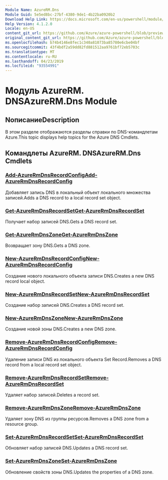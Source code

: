 ```yaml
---
Module Name: AzureRM.Dns
Module Guid: 5e5ed8bc-27bf-4380-9de1-4b22ba0920b2
Download Help Link: https://docs.microsoft.com/en-us/powershell/module/azurerm.dns
Help Version: 4.1.2.0
Locale: en-US
content_git_url: https://github.com/Azure/azure-powershell/blob/preview/src/ResourceManager/Dns/Commands.Dns/help/AzureRM.DNS.md
original_content_git_url: https://github.com/Azure/azure-powershell/blob/preview/src/ResourceManager/Dns/Commands.Dns/help/AzureRM.DNS.md
ms.openlocfilehash: b74b4146e8fec1c340a81073ba85780e6cbe04bf
ms.sourcegitcommit: 43f4bdf2a59dd82fd881512aa9761bf72eb5703c
ms.translationtype: MT
ms.contentlocale: ru-RU
ms.lasthandoff: 04/23/2019
ms.locfileid: "93554991"
---
```

# <span data-ttu-id="2fb55-101">Модуль AzureRM. DNS</span><span class="sxs-lookup"><span data-stu-id="2fb55-101">AzureRM.Dns Module</span></span>
## <span data-ttu-id="2fb55-102">Nописание</span><span class="sxs-lookup"><span data-stu-id="2fb55-102">Description</span></span>
<span data-ttu-id="2fb55-103">В этом разделе отображаются разделы справки по DNS-командлетам Azure.</span><span class="sxs-lookup"><span data-stu-id="2fb55-103">This topic displays help topics for the Azure DNS Cmdlets.</span></span>

## <span data-ttu-id="2fb55-104">Командлеты AzureRM. DNS</span><span class="sxs-lookup"><span data-stu-id="2fb55-104">AzureRM.Dns Cmdlets</span></span>
### [<span data-ttu-id="2fb55-105">Add-AzureRmDnsRecordConfig</span><span class="sxs-lookup"><span data-stu-id="2fb55-105">Add-AzureRmDnsRecordConfig</span></span>](Add-AzureRmDnsRecordConfig.md)
<span data-ttu-id="2fb55-106">Добавляет запись DNS в локальный объект локального множества записей.</span><span class="sxs-lookup"><span data-stu-id="2fb55-106">Adds a DNS record to a local record set object.</span></span>

### [<span data-ttu-id="2fb55-107">Get-AzureRmDnsRecordSet</span><span class="sxs-lookup"><span data-stu-id="2fb55-107">Get-AzureRmDnsRecordSet</span></span>](Get-AzureRmDnsRecordSet.md)
<span data-ttu-id="2fb55-108">Получает набор записей DNS.</span><span class="sxs-lookup"><span data-stu-id="2fb55-108">Gets a DNS record set.</span></span>

### [<span data-ttu-id="2fb55-109">Get-AzureRmDnsZone</span><span class="sxs-lookup"><span data-stu-id="2fb55-109">Get-AzureRmDnsZone</span></span>](Get-AzureRmDnsZone.md)
<span data-ttu-id="2fb55-110">Возвращает зону DNS.</span><span class="sxs-lookup"><span data-stu-id="2fb55-110">Gets a DNS zone.</span></span>

### [<span data-ttu-id="2fb55-111">New-AzureRmDnsRecordConfig</span><span class="sxs-lookup"><span data-stu-id="2fb55-111">New-AzureRmDnsRecordConfig</span></span>](New-AzureRmDnsRecordConfig.md)
<span data-ttu-id="2fb55-112">Создание нового локального объекта записи DNS.</span><span class="sxs-lookup"><span data-stu-id="2fb55-112">Creates a new DNS record local object.</span></span>

### [<span data-ttu-id="2fb55-113">New-AzureRmDnsRecordSet</span><span class="sxs-lookup"><span data-stu-id="2fb55-113">New-AzureRmDnsRecordSet</span></span>](New-AzureRmDnsRecordSet.md)
<span data-ttu-id="2fb55-114">Создание набор записей DNS.</span><span class="sxs-lookup"><span data-stu-id="2fb55-114">Creates a DNS record set.</span></span>

### [<span data-ttu-id="2fb55-115">New-AzureRmDnsZone</span><span class="sxs-lookup"><span data-stu-id="2fb55-115">New-AzureRmDnsZone</span></span>](New-AzureRmDnsZone.md)
<span data-ttu-id="2fb55-116">Создание новой зоны DNS.</span><span class="sxs-lookup"><span data-stu-id="2fb55-116">Creates a new DNS zone.</span></span>

### [<span data-ttu-id="2fb55-117">Remove-AzureRmDnsRecordConfig</span><span class="sxs-lookup"><span data-stu-id="2fb55-117">Remove-AzureRmDnsRecordConfig</span></span>](Remove-AzureRmDnsRecordConfig.md)
<span data-ttu-id="2fb55-118">Удаление записи DNS из локального объекта Set Record.</span><span class="sxs-lookup"><span data-stu-id="2fb55-118">Removes a DNS record from a local record set object.</span></span>

### [<span data-ttu-id="2fb55-119">Remove-AzureRmDnsRecordSet</span><span class="sxs-lookup"><span data-stu-id="2fb55-119">Remove-AzureRmDnsRecordSet</span></span>](Remove-AzureRmDnsRecordSet.md)
<span data-ttu-id="2fb55-120">Удаляет набор записей.</span><span class="sxs-lookup"><span data-stu-id="2fb55-120">Deletes a record set.</span></span>

### [<span data-ttu-id="2fb55-121">Remove-AzureRmDnsZone</span><span class="sxs-lookup"><span data-stu-id="2fb55-121">Remove-AzureRmDnsZone</span></span>](Remove-AzureRmDnsZone.md)
<span data-ttu-id="2fb55-122">Удаляет зону DNS из группы ресурсов.</span><span class="sxs-lookup"><span data-stu-id="2fb55-122">Removes a DNS zone from a resource group.</span></span>

### [<span data-ttu-id="2fb55-123">Set-AzureRmDnsRecordSet</span><span class="sxs-lookup"><span data-stu-id="2fb55-123">Set-AzureRmDnsRecordSet</span></span>](Set-AzureRmDnsRecordSet.md)
<span data-ttu-id="2fb55-124">Обновляет набор записей DNS.</span><span class="sxs-lookup"><span data-stu-id="2fb55-124">Updates a DNS record set.</span></span>

### [<span data-ttu-id="2fb55-125">Set-AzureRmDnsZone</span><span class="sxs-lookup"><span data-stu-id="2fb55-125">Set-AzureRmDnsZone</span></span>](Set-AzureRmDnsZone.md)
<span data-ttu-id="2fb55-126">Обновление свойств зоны DNS.</span><span class="sxs-lookup"><span data-stu-id="2fb55-126">Updates the properties of a DNS zone.</span></span>


